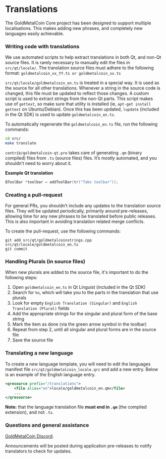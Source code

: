 Translations
============

The GoldMetalCoin Core project has been designed to support multiple localisations. This makes adding new phrases, and completely new languages easily achievable.

### Writing code with translations
We use automated scripts to help extract translations in both Qt, and non-Qt source files. It is rarely necessary to manually edit the files in `src/qt/locale/`. The translation source files must adhere to the following format:
`goldmetalcoin_xx_YY.ts or goldmetalcoin_xx.ts`

`src/qt/locale/goldmetalcoin_en.ts` is treated in a special way. It is used as the source for all other translations. Whenever a string in the source code is changed, this file must be updated to reflect those changes. A custom script is used to extract strings from the non-Qt parts. This script makes use of `gettext`, so make sure that utility is installed (ie, `apt-get install gettext` on Ubuntu/Debian). Once this has been updated, `lupdate` (included in the Qt SDK) is used to update `goldmetalcoin_en.ts`.

To automatically regenerate the `goldmetalcoin_en.ts` file, run the following commands:
```sh
cd src/
make translate
```

`contrib/goldmetalcoin-qt.pro` takes care of generating `.qm` (binary compiled) files from `.ts` (source files) files. It’s mostly automated, and you shouldn’t need to worry about it.

**Example Qt translation**
```cpp
QToolBar *toolbar = addToolBar(tr("Tabs toolbar"));
```

### Creating a pull-request
For general PRs, you shouldn’t include any updates to the translation source files. They will be updated periodically, primarily around pre-releases, allowing time for any new phrases to be translated before public releases. This is also important in avoiding translation related merge conflicts.

To create the pull-request, use the following commands:
```
git add src/qt/goldmetalcoinstrings.cpp src/qt/locale/goldmetalcoin_en.ts
git commit
```

### Handling Plurals (in source files)
When new plurals are added to the source file, it's important to do the following steps:

1. Open `goldmetalcoin_en.ts` in Qt Linguist (included in the Qt SDK)
2. Search for `%n`, which will take you to the parts in the translation that use plurals
3. Look for empty `English Translation (Singular)` and `English Translation (Plural)` fields
4. Add the appropriate strings for the singular and plural form of the base string
5. Mark the item as done (via the green arrow symbol in the toolbar)
6. Repeat from step 2, until all singular and plural forms are in the source file
7. Save the source file

### Translating a new language
To create a new language template, you will need to edit the languages manifest file `src/qt/goldmetalcoin_locale.qrc` and add a new entry. Below is an example of the English language entry.

```xml
<qresource prefix="/translations">
    <file alias="en">locale/goldmetalcoin_en.qm</file>
    ...
</qresource>
```

**Note:** that the language translation file **must end in `.qm`** (the compiled extension), and not `.ts`.

### Questions and general assistance
[GoldMetalCoin Discord](https://discord.gmc.org).

Announcements will be posted during application pre-releases to notify translators to check for updates.
